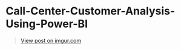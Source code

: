# Call-Center-Customer-Analysis-Using-Power-BI
<blockquote class="imgur-embed-pub" lang="en" data-id="MoQQQVe"><a href="https://imgur.com/MoQQQVe">View post on imgur.com</a></blockquote><script async src="//s.imgur.com/min/embed.js" charset="utf-8"></script>
